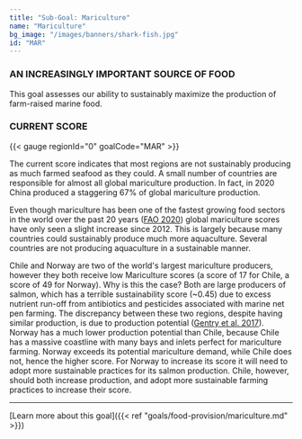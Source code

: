 ```yaml
---
title: "Sub-Goal: Mariculture"
name: "Mariculture"
bg_image: "/images/banners/shark-fish.jpg"
id: "MAR"
---
```


### AN INCREASINGLY IMPORTANT SOURCE OF FOOD
This goal assesses our ability to sustainably maximize the production of farm-raised marine food.

### CURRENT SCORE

{{< gauge regionId="0" goalCode="MAR" >}}

The current score indicates that most regions are not sustainably producing as much farmed seafood as they could. A small number of countries are responsible for almost all global mariculture production. In fact, in 2020 China produced a staggering 67% of global mariculture production.


Even though mariculture has been one of the fastest growing food sectors in the world over the past 20 years ([FAO 2020](https://www.fao.org/3/ca9229en/online/ca9229en.html)) global mariculture scores have only seen a slight increase since 2012. This is largely because many countries could sustainably produce much more aquaculture. Several countries are not producing aquaculture in a sustainable manner.


Chile and Norway are two of the world's largest mariculture producers, however they both receive low Mariculture scores (a score of 17 for Chile, a score of 49 for Norway). Why is this the case? Both are large producers of salmon, which has a terrible sustainability score (~0.45) due to excess nutrient run-off from antibiotics and pesticides associated with marine net pen farming. The discrepancy between these two regions, despite having similar production, is due to production potential ([Gentry et al. 2017](https://www.nature.com/articles/s41559-017-0257-9)). Norway has a much lower production potential than Chile, because Chile has a massive coastline with many bays and inlets perfect for mariculture farming. Norway exceeds its potential mariculture demand, while Chile does not, hence the higher score. For Norway to increase its score it will need to adopt more sustainable practices for its salmon production. Chile, however, should both increase production, and adopt more sustainable farming practices to increase their score.

----




[Learn more about this goal]({{< ref "goals/food-provision/mariculture.md" >}})